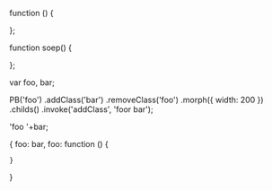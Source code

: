 function () {
	
};

function soep() {
	
	
};

var foo,
	bar;

PB('foo')
	.addClass('bar')
	.removeClass('foo')
	.morph({ width: 200 })
	.childs()
		.invoke('addClass', 'foor bar');

'foo '+bar;

{
	foo: bar,
	foo: function () {
		
		
	}
}